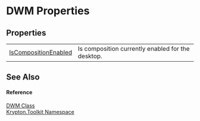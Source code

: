 # DWM Properties




## Properties
<table>
<tr>
<td><a href="0fd72343-bab7-c236-b8bd-66324f189130.md">IsCompositionEnabled</a></td>
<td>Is composition currently enabled for the desktop.</td></tr>
</table>

## See Also


#### Reference
<a href="7ecf5510-75df-50a8-1737-9d43d775f226.md">DWM Class</a>  
<a href="79d2eac2-21f4-54ff-7552-b20c33c30600.md">Krypton.Toolkit Namespace</a>  
